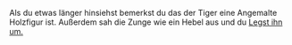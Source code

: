 Als du etwas länger hinsiehst bemerkst du das der Tiger eine Angemalte Holzfigur ist. Außerdem sah die Zunge wie ein Hebel aus und du 
[Legst ihn um.](hebel-umgelegt.md)
